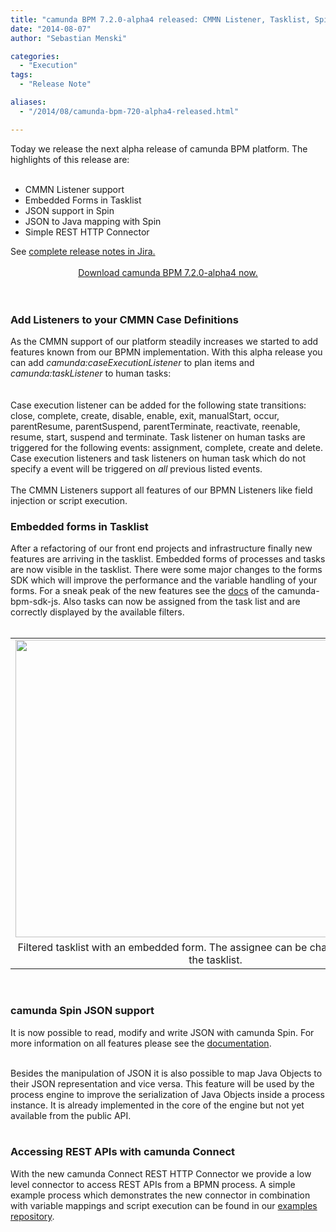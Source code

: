 ```yaml
---
title: "camunda BPM 7.2.0-alpha4 released: CMMN Listener, Tasklist, Spin, Connect"
date: "2014-08-07"
author: "Sebastian Menski"

categories:
  - "Execution"
tags: 
  - "Release Note"

aliases:
  - "/2014/08/camunda-bpm-720-alpha4-released.html"

---
```


<div>
Today we release the next alpha release of camunda BPM platform. The highlights of this release are:<br />
<br />
<ul>
<li>CMMN Listener support</li>
<li>Embedded Forms in Tasklist &nbsp;</li>
<li>JSON support in Spin</li>
<li>JSON to Java mapping with Spin</li>
<li>Simple REST HTTP Connector</li>
</ul>
<div>
See <a href="https://jira.camunda.com/secure/ReleaseNote.jspa?projectId=10230&amp;version=13490" target="_blank">complete release notes in Jira.</a></div>
<div>
<br /></div>
<div style="text-align: center;">
<a href="http://camunda.org/download" target="_blank">Download camunda BPM 7.2.0-alpha4 now.</a></div>
<br />
<br />
<a name='more'></a><h3>
Add Listeners to your CMMN Case Definitions</h3>
As the CMMN support of our platform steadily increases we started to add features known from our BPMN implementation. With this alpha release you can add <i>camunda:caseExecutionListener</i> to plan items and <i>camunda:taskListener</i> to human tasks:<br />
<br />
<script src="https://gist.github.com/menski/aaa98ff2c2f8b2bd5df0.js"></script>

<br />
Case execution listener can be added for the following state transitions: close, complete, create, disable, enable, exit, manualStart, occur, parentResume, parentSuspend, parentTerminate, reactivate, reenable, resume, start, suspend and terminate. Task listener on human tasks are triggered for the following events: assignment, complete, create and delete. Case execution listeners and task listeners on human task which do not specify a event will be triggered on <i>all</i> previous listed events.<br />
<br />
The CMMN Listeners support all features of our BPMN Listeners like field injection or script execution.<br />
<h3>
Embedded forms in Tasklist</h3>
<div>
After a refactoring of our front end projects and infrastructure finally new features are arriving in the tasklist. Embedded forms of processes and tasks are now visible in the tasklist. There were some major changes to the forms SDK which will improve the performance and the variable handling of your forms. For a sneak peak of the new features see the <a href="https://github.com/camunda/camunda-bpm-sdk-js/blob/master/doc/embedded-forms/index.md" target="_blank">docs</a> of the camunda-bpm-sdk-js. Also tasks can now be assigned from the task list and are correctly displayed by the available filters.<br />
<br /></div>
<table align="center" cellpadding="0" cellspacing="0" class="tr-caption-container" style="margin-left: auto; margin-right: auto; text-align: center;"><tbody>
<tr><td style="text-align: center;"><a href="http://3.bp.blogspot.com/-u3j7khqcIg0/U-NMC4tf55I/AAAAAAAAADk/Ojptzi3SAT0/s1600/2014-08-07-115043_1015x756_scrot.png" imageanchor="1" style="margin-left: auto; margin-right: auto;"><img border="0" src="http://3.bp.blogspot.com/-u3j7khqcIg0/U-NMC4tf55I/AAAAAAAAADk/Ojptzi3SAT0/s1600/2014-08-07-115043_1015x756_scrot.png" height="476" width="640" /></a></td></tr>
<tr><td class="tr-caption" style="text-align: center;">Filtered tasklist with an embedded form. The assignee can be changed directly from the tasklist.</td></tr>
</tbody></table>
<div>
<br /></div>
<div class="separator" style="clear: both; text-align: center;">
</div>
<h3>
camunda Spin JSON support</h3>
<div>
It is now possible to read, modify and write JSON with camunda Spin. For more information on all features please see the <a href="http://docs.camunda.org/latest/api-references/spin/" target="_blank">documentation</a>.</div>
<br />
<script src="https://gist.github.com/menski/3f2a3eb75a6d843075a5.js"></script>

Besides the manipulation of JSON it is also possible to map Java Objects to their JSON representation and vice versa. This feature will be used by the process engine to improve the serialization of Java Objects inside a process instance. It is already implemented in the core of the engine but not yet available from the public API.<br />
<br />
<h3>
Accessing REST APIs with camunda Connect</h3>
<div>
<div style="text-align: left;">
With the new camunda Connect REST HTTP Connector we provide a low level connector to access REST APIs from a BPMN process. A simple example process which demonstrates the new connector in combination with variable mappings and script execution can be found in our <a href="https://github.com/camunda/camunda-bpm-examples/tree/master/servicetask/rest-service" target="_blank">examples repository</a>.</div>
</div>

</div>